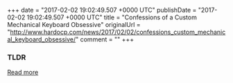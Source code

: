 +++
date = "2017-02-02 19:02:49.507 +0000 UTC"
publishDate = "2017-02-02 19:02:49.507 +0000 UTC"
title = "Confessions of a Custom Mechanical Keyboard Obsessive"
originalUrl = "http://www.hardocp.com/news/2017/02/02/confessions_custom_mechanical_keyboard_obsessive/"
comment = ""
+++

### TLDR



[Read more](http://www.hardocp.com/news/2017/02/02/confessions_custom_mechanical_keyboard_obsessive/)
